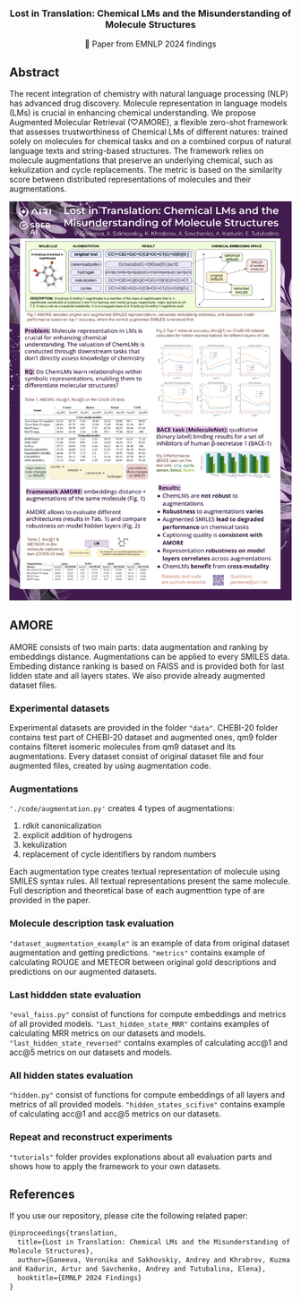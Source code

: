 <h3 align="center"> Lost in Translation: Chemical LMs and the Misunderstanding of Molecule Structures </h3>
<p align="center">
  📃 Paper from EMNLP 2024 findings <br>
</p>

## Abstract
The recent integration of chemistry with natural language processing (NLP) has advanced drug discovery. Molecule representation in language models (LMs) is crucial in enhancing chemical understanding. We propose Augmented Molecular Retrieval (♡AMORE), a flexible zero-shot framework that assesses trustworthiness of Chemical LMs of different natures: trained solely on molecules for chemical tasks
and on a combined corpus of natural language texts and string-based structures. The framework relies on molecule augmentations that preserve an underlying chemical, such as kekulization and cycle replacements. The metric is based on the similarity score between distributed representations of molecules and their augmentations. 


![poster](images/Lost_in_translation_poster.png)

## AMORE
AMORE consists of two main parts: data augmentation and ranking by embeddings distance. Augmentations can be applied to every SMILES data. Embeding distance ranking is based on FAISS and is provided both for last lidden state and all layers states. We also provide already augmented dataset files.

### Experimental datasets
Experimental datasets are provided in the folder ```"data"```. CHEBI-20 folder contains test part of CHEBI-20 dataset and augmented ones, qm9 folder contains filteret isomeric molecules from qm9 dataset and its augmentations. Every dataset consist of original dataset file and four augmented files, created by using augmentation code.

### Augmentations
 ```'./code/augmentation.py'``` creates 4 types of augmentations:
1. rdkit canonicalization
2. explicit addition of hydrogens
3. kekulization
4. replacement of cycle identifiers by random numbers

Each augmentation type creates textual representation of molecule using SMILES syntax rules. All textual representations present the same molecule. Full description and theoretical base of each augmenttion type of are provided in the paper.

### Molecule description task evaluation
 ```"dataset_augmentation_example"``` is an example of data from original dataset augmentation and getting predictions.
 ```"metrics"``` contains example of calculating ROUGE and METEOR between original gold descriptions and predictions on our augmented datasets.

### Last hiddden state evaluation
 ```"eval_faiss.py"``` consist of functions for compute embeddings and metrics of all provided models.
 ```"Last_hidden_state_MRR"``` contains examples of calculating MRR metrics on our datasets and models.
 ```"last_hidden_state_reversed"``` contains examples of calculating acc@1 and acc@5 metrics on our datasets and models.

### All hidden states evaluation
 ```"hidden.py"``` consist of functions for compute embeddings of all layers and metrics of all provided models.
 ```"hidden_states_scifive"``` contains example of calculating acc@1 and acc@5 metrics on our datasets.

 ### Repeat and reconstruct experiments
 ```"tutorials"``` folder provides explonations about all evaluation parts and shows how to apply the framework to your own datasets.

##  References 
If you use our repository, please cite the following related paper:

```
@inproceedings{translation,
  title={Lost in Translation: Chemical LMs and the Misunderstanding of Molecule Structures},
  author={Ganeeva, Veronika and Sakhovskiy, Andrey and Khrabrov, Kuzma and Kadurin, Artur and Savchenko, Andrey and Tutubalina, Elena},
  booktitle={EMNLP 2024 Findings}
}
```

